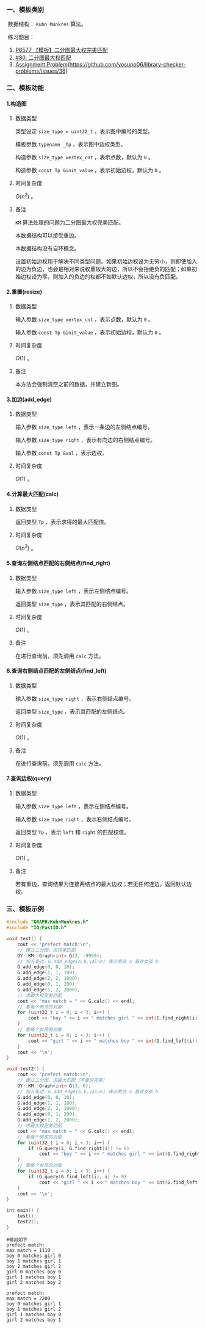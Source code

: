 ### 一、模板类别

​	数据结构： `Kuhn Munkres` 算法。

​	练习题目：

1. [P6577 【模板】二分图最大权完美匹配](https://www.luogu.com.cn/problem/P6577)
2. [#80. 二分图最大权匹配](https://uoj.ac/problem/80)
3. [Assignment Problem](https://judge.yosupo.jp/problem/assignment)(https://github.com/yosupo06/library-checker-problems/issues/38)


### 二、模板功能

#### 1.构造图

1. 数据类型

   类型设定 `size_type = uint32_t` ，表示图中编号的类型。

   模板参数 `typename _Tp` ，表示图中边权类型。
   
   构造参数 `size_type vertex_cnt` ，表示点数，默认为 `0` 。

   构造参数 `const Tp &init_value` ，表示初始边权，默认为 `0` 。

2. 时间复杂度

   $O(n^2)$ 。

3. 备注

    `KM` 算法处理的问题为二分图最大权完美匹配。

   本数据结构可以接受重边。

   本数据结构没有自环概念。

   设置初始边权用于解决不同类型问题。如果初始边权设为无穷小，则即使加入的边为负边，也会是相对来说权重较大的边，所以不会拒绝负的匹配；如果初始边权设为零，则加入的负边的权都不如默认边权，所以没有负匹配。

#### 2.重置(resize)

1. 数据类型

   输入参数 `size_type vertex_cnt` ，表示点数，默认为 `0` 。

   输入参数 `const Tp &init_value` ，表示初始边权，默认为 `0` 。

2. 时间复杂度

   $O(1)$ 。

3. 备注

   本方法会强制清空之前的数据，并建立新图。

#### 3.加边(add_edge)

1. 数据类型

   输入参数 `size_type left`​ ，表示一条边的左侧结点编号。

   输入参数 `size_type right` ，表示有向边的右侧结点编号。

   输入参数 `const Tp &val` ，表示边权。

2. 时间复杂度

   $O(1)$ 。

#### 4.计算最大匹配(calc)

1. 数据类型

   返回类型 `Tp` ，表示求得的最大匹配值。

2. 时间复杂度

   $O(n^3)$ 。

#### 5.查询左侧结点匹配的右侧结点(find_right)

1. 数据类型

   输入参数 `size_type left` ，表示左侧结点编号。

   返回类型 `size_type` ，表示其匹配的右侧结点。

2. 时间复杂度

   $O(1)$ 。

3. 备注

   在进行查询前，须先调用 `calc` 方法。

#### 6.查询右侧结点匹配的左侧结点(find_left)

1. 数据类型

   输入参数 `size_type right` ，表示右侧结点编号。

   返回类型 `size_type` ，表示其匹配的左侧结点。

2. 时间复杂度

   $O(1)$ 。

3. 备注

   在进行查询前，须先调用 `calc` 方法。

#### 7.查询边权(query)

1. 数据类型

   输入参数 `size_type left` ，表示左侧结点编号。

   输入参数 `size_type right` ，表示右侧结点编号。

   返回类型 `Tp` ，表示 `left` 和 `right` 的匹配权值。

2. 时间复杂度

    $O(1)$ 。

3. 备注

   若有重边，查询结果为连接两结点的最大边权；若无任何连边，返回默认边权。

### 三、模板示例

```c++
#include "GRAPH/KuhnMunkres.h"
#include "IO/FastIO.h"

void test() {
    cout << "prefect match:\n";
    // 建立二分图，求完美匹配
    OY::KM::Graph<int> G(3, -9999);
    // 加五条边，G.add_edge(a,b,value) 表示男孩 a 喜欢女孩 b
    G.add_edge(0, 0, 10);
    G.add_edge(1, 1, 100);
    G.add_edge(2, 2, 1000);
    G.add_edge(0, 1, 200);
    G.add_edge(1, 2, 2000);
    // 求最大权完美匹配
    cout << "max match = " << G.calc() << endl;
    // 看每个男孩的对象
    for (uint32_t i = 0; i < 3; i++) {
        cout << "boy " << i << " matches girl " << int(G.find_right(i)) << endl;
    }
    // 看每个女孩的对象
    for (uint32_t i = 0; i < 3; i++) {
        cout << "girl " << i << " matches boy " << int(G.find_left(i)) << endl;
    }
    cout << '\n';
}

void test2() {
    cout << "prefect match:\n";
    // 建立二分图，求最大匹配（不要求完美）
    OY::KM::Graph<int> G(3, 0);
    // 加五条边，G.add_edge(a,b,value) 表示男孩 a 喜欢女孩 b
    G.add_edge(0, 0, 10);
    G.add_edge(1, 1, 100);
    G.add_edge(2, 2, 1000);
    G.add_edge(0, 1, 200);
    G.add_edge(1, 2, 2000);
    // 求最大权完美匹配
    cout << "max match = " << G.calc() << endl;
    // 看每个男孩的对象
    for (uint32_t i = 0; i < 3; i++) {
        if (G.query(i, G.find_right(i)) != 0)
            cout << "boy " << i << " matches girl " << int(G.find_right(i)) << endl;
    }
    // 看每个女孩的对象
    for (uint32_t i = 0; i < 3; i++) {
        if (G.query(G.find_left(i), i) != 0)
            cout << "girl " << i << " matches boy " << int(G.find_left(i)) << endl;
    }
    cout << '\n';
}

int main() {
    test();
    test2();
}
```

```
#输出如下
prefect match:
max match = 1110
boy 0 matches girl 0
boy 1 matches girl 1
boy 2 matches girl 2
girl 0 matches boy 0
girl 1 matches boy 1
girl 2 matches boy 2

prefect match:
max match = 2200
boy 0 matches girl 1
boy 1 matches girl 2
girl 1 matches boy 0
girl 2 matches boy 1

```

